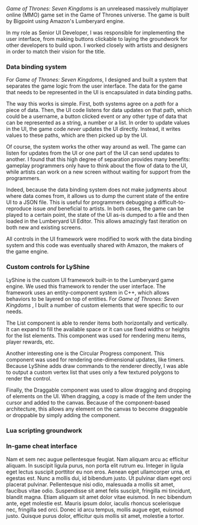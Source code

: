 _Game of Thrones: Seven Kingdoms_ is an unreleased massively multiplayer online (MMO) game set in the Game of Thrones universe. The game is built by Bigpoint using Amazon's Lumberyard engine.

In my role as Senior UI Developer, I was responsible for implementing the user interface, from making buttons clickable to laying the groundwork for other developers to build upon. I worked closely with artists and designers in order to match their vision for the title.

### Data binding system ###

For _Game of Thrones: Seven Kingdoms_, I designed and built a system that separates the game logic from the user interface. The data for the game that needs to be represented in the UI is encapsulated in data binding paths.

The way this works is simple. First, both systems agree on a _path_ for a piece of data. Then, the UI code listens for data updates on that path, which could be a username, a button clicked event or any other type of data that can be represented as a string, a number or a list. In order to update values in the UI, the game code _never_ updates the UI directly. Instead, it writes values to these paths, which are then picked up by the UI.

Of course, the system works the other way around as well. The game can listen for updates from the UI or one part of the UI can send updates to another. I found that this high degree of separation provides many benefits: gameplay programmers only have to think about the flow of data to the UI, while artists can work on a new screen without waiting for support from the programmers.

Indeed, because the data binding system does not make judgments about where data comes from, it allows us to dump the current state of the entire UI to a JSON file. This is useful for programmers debugging a difficult-to-reproduce issue _and_ beneficial to artists. In both cases, the game can be played to a certain point, the state of the UI as-is dumped to a file and then loaded in the Lumberyard UI Editor. This allows amazingly fast iteration on both new and existing screens.

All controls in the UI framework were modified to work with the data binding system and this code was eventually shared with Amazon, the makers of the game engine.

### Custom controls for LyShine ###

LyShine is the custom UI framework built-in to the Lumberyard game engine. We used this framework to render the user interface. The framework uses an entity-component system in C++, which allows behaviors to be layered on top of entities. For _Game of Thrones: Seven Kingdoms_ , I built a number of custom elements that were specific to our needs.

The List component is able to render items both horizontally and vertically. It can expand to fill the available space or it can use fixed widths or heights for the list elements. This component was used for rendering menu items, player rewards, etc.

Another interesting one is the Circular Progress component. This component was used for rendering one-dimensional updates, like timers. Because LyShine adds draw commands to the renderer directly, I was able to output a custom vertex list that uses only a few textured polygons to render the control.

Finally, the Draggable component was used to allow dragging and dropping of elements on the UI. When dragging, a copy is made of the item under the cursor and added to the canvas. Because of the component-based architecture, this allows any element on the canvas to become draggeable or droppable by simply adding the component.

### Lua scripting groundwork ###



### In-game cheat interface ###

Nam et sem nec augue pellentesque feugiat. Nam aliquam arcu ac efficitur aliquam. In suscipit ligula purus, non porta elit rutrum eu. Integer in ligula eget lectus suscipit porttitor eu non eros. Aenean eget ullamcorper urna, et egestas est. Nunc a mollis dui, id bibendum justo. Ut pulvinar diam eget orci placerat pulvinar. Pellentesque nisi odio, malesuada a mollis sit amet, faucibus vitae odio. Suspendisse sit amet felis suscipit, fringilla mi tincidunt, blandit magna. Etiam aliquam sit amet dolor vitae euismod. In nec bibendum ante, eget molestie est. Mauris ipsum dolor, iaculis rhoncus scelerisque nec, fringilla sed orci. Donec id arcu tempus, mollis augue eget, euismod justo. Quisque purus dolor, efficitur quis mollis sit amet, molestie a tortor.